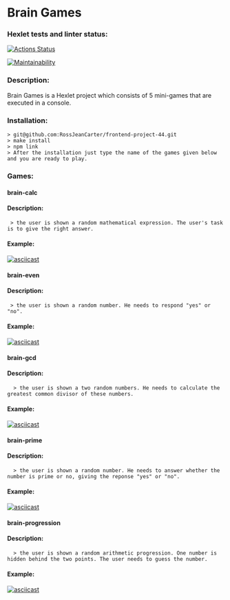 # Brain Games

### Hexlet tests and linter status:
[![Actions Status](https://github.com/RossJeanCarter/frontend-project-44/workflows/hexlet-check/badge.svg)](https://github.com/RossJeanCarter/frontend-project-44/actions)

[![Maintainability](https://api.codeclimate.com/v1/badges/24d04c2cb6606b062a5a/maintainability)](https://codeclimate.com/github/RossJeanCarter/frontend-project-44/maintainability)

### Description:

 Brain Games is a Hexlet project which consists of 5 mini-games that are executed in a console. 

 ### Installation: 

    > git@github.com:RossJeanCarter/frontend-project-44.git
    > make install
    > npm link
    > After the installation just type the name of the games given below and you are ready to play.

 ### Games:

 #### brain-calc

 #### Description: 
     > the user is shown a random mathematical expression. The user's task is to give the right answer.

 #### Example:

[![asciicast](https://asciinema.org/a/o4kwaoc3Nsl2SHdubw7pfvBQF.svg)](https://asciinema.org/a/o4kwaoc3Nsl2SHdubw7pfvBQF)

   #### brain-even 

 #### Description: 
     > the user is shown a random number. He needs to respond "yes" or "no".

 #### Example:

[![asciicast](https://asciinema.org/a/dXXLYE1V3ZuzpzIdY3VNMCIMO.svg)](https://asciinema.org/a/dXXLYE1V3ZuzpzIdY3VNMCIMO)

   #### brain-gcd

 #### Description: 
      > the user is shown a two random numbers. He needs to calculate the greatest common divisor of these numbers.

 #### Example:

[![asciicast](https://asciinema.org/a/8OMYXH3IaLDlIlNrs0RpqCs7P.svg)](https://asciinema.org/a/8OMYXH3IaLDlIlNrs0RpqCs7P)

   #### brain-prime

 #### Description: 
      > the user is shown a random number. He needs to answer whether the number is prime or no, giving the reponse "yes" or "no".

  #### Example:

[![asciicast](https://asciinema.org/a/ombGTHoY7XHVKGfyiIeNVfdsT.svg)](https://asciinema.org/a/ombGTHoY7XHVKGfyiIeNVfdsT)

   #### brain-progression

 #### Description: 
      > the user is shown a random arithmetic progression. One number is hidden behind the two points. The user needs to guess the number.

 #### Example:

[![asciicast](https://asciinema.org/a/3uuoQd8sDkEtwNAS03mRRKHAn.svg)](https://asciinema.org/a/3uuoQd8sDkEtwNAS03mRRKHAn)